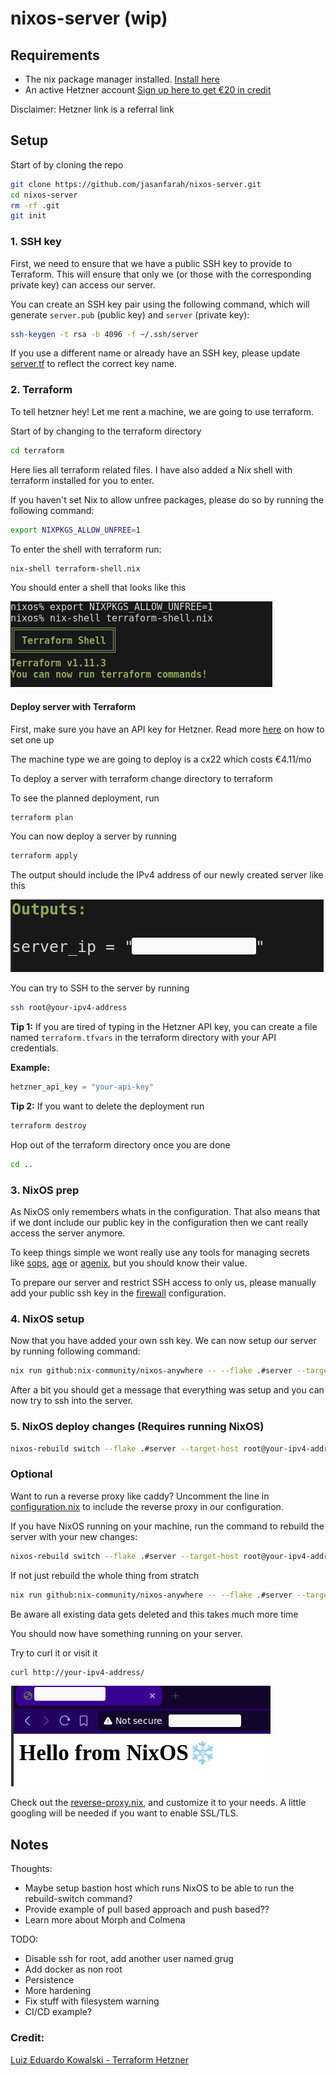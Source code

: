 # nixos-server (wip)

## Requirements  
- The nix package manager installed. [Install here](https://nixos.org/download/)
- An active Hetzner account [Sign up here to get €20 in credit](https://hetzner.cloud/?ref=VxqsJ799eM9H)


Disclaimer: Hetzner link is a referral link
## Setup
Start of by cloning the repo 
```bash
git clone https://github.com/jasanfarah/nixos-server.git
cd nixos-server
rm -rf .git
git init
```

### 1. SSH key

First, we need to ensure that we have a public SSH key to provide to Terraform. This will ensure that only we (or those with the corresponding private key) can access our server.

You can create an SSH key pair using the following command, which will generate `server.pub` (public key) and `server` (private key):

```bash
ssh-keygen -t rsa -b 4096 -f ~/.ssh/server
```
If you use a different name or already have an SSH key, please update [server.tf](terraform/server.tf#L18) to reflect the correct key name.


### 2. Terraform
To tell hetzner hey! Let me rent a machine, we are going to use terraform.

Start of by changing to the terraform directory

```bash
cd terraform
```

Here lies all terraform related files. I have also added a Nix shell with terraform installed for you to enter.

If you haven't set Nix to allow unfree packages, please do so by running the following command:

```bash
export NIXPKGS_ALLOW_UNFREE=1
```

To enter the shell with terraform run:

```bash
nix-shell terraform-shell.nix 
```

You should enter a shell that looks like this

![Pic of terraform shell](pics/shell-terraform.png)

#### Deploy server with Terraform
First, make sure you have an API key for Hetzner. Read more [here](https://docs.hetzner.com/cloud/api/getting-started/generating-api-token/) on how to set one up

The machine type we are going to deploy is a cx22 which costs €4.11/mo

To deploy a server with terraform change directory to terraform


To see the planned deployment, run

```bash
terraform plan
```


You can now deploy a server by running 
```bash
terraform apply
```

The output should include the IPv4 address of our newly created server like this

![Pic of terraform deployment](pics/output-terraform.png)

You can try to SSH to the server by running
```bash
ssh root@your-ipv4-address
```


**Tip 1:** If you are tired of typing in the Hetzner API key, you can create a file named `terraform.tfvars` in the terraform directory with your API credentials.

**Example:**

```terraform
hetzner_api_key = "your-api-key"
```

**Tip 2:** If you want to delete the deployment run 
```bash
terraform destroy
```

Hop out of the terraform directory once you are done
```bash
cd ..
```

### 3. NixOS prep
As NixOS only remembers whats in the configuration. That also means that if we dont include our public key in the configuration then we cant really access the server anymore.

To keep things simple we wont really use any tools for managing secrets like [sops](https://github.com/getsops/sops), [age](https://github.com/FiloSottile/age) or  [agenix](https://github.com/ryantm/agenix), but you should know their value. 

To prepare our server and restrict SSH access to only us, please manually add your public ssh key in the [firewall](server/firewall.nix#L25) configuration.
### 4. NixOS setup
Now that you have added your own ssh key. We can now setup our server by running following command:

```bash
nix run github:nix-community/nixos-anywhere -- --flake .#server --target-host root@your-ipv4-address
```


After a bit you should get a message that everything was setup and you can now try to ssh into the server.

### 5. NixOS deploy changes (Requires running NixOS)

```bash
nixos-rebuild switch --flake .#server --target-host root@your-ipv4-address
```

### Optional

Want to run a reverse proxy like caddy? Uncomment the line in [configuration.nix](server/configuration.nix#L8) to include the reverse proxy in our configuration.


If you have NixOS running on your machine, run the command to rebuild the server with your new changes:
```bash
nixos-rebuild switch --flake .#server --target-host root@your-ipv4-address
```

If not just rebuild the whole thing from stratch 
```bash
nix run github:nix-community/nixos-anywhere -- --flake .#server --target-host root@your-ipv4-address
```
Be aware all existing data gets deleted and this takes much more time

You should now have something running on your server.

Try to curl it or visit it
```bash
curl http://your-ipv4-address/
```


![Pic of reverse-proxy deployment](pics/reverse-proxy-page.png)

Check out the [reverse-proxy.nix](server/reverse-proxy.nix), and customize it to your needs. A little googling will be needed if you want to enable SSL/TLS.

## Notes

Thoughts: 
* Maybe setup bastion host which runs NixOS to be able to run the rebuild-switch command? 
* Provide example of pull based approach and push based??
* Learn more about Morph and Colmena

TODO:
* Disable ssh for root, add another user named grug
* Add docker as non root
* Persistence
* More hardening
* Fix stuff with filesystem warning
* CI/CD example?

### Credit:

[Luiz Eduardo Kowalski - Terraform Hetzner](https://github.com/luizkowalski/terraform-hetzner)
